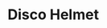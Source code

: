 # Disco Helmet

<div id="example"></div>
<script type="application/javascript">
  new Vue({
    el: '#example',
    template: '<live-code class="full" :template="code" mode="html>iframe" :debounce="200" />',
    data: {
      code:
`
<style>
  html,
  body {
    width: 100%;
    height: 100%;
    margin: 0;
    background: black;
  }
  lume-scene {
    touch-action: none;
  }
</style>

<script src="${location.origin+location.pathname}global.js"><\/script>

<lume-scene id="scene" perspective="800" webgl enable-css="false" shadowmap-type="pcfsoft" touch-action="none">
    <lume-camera-rig active id="rig" rotation="0 30 0" min-polar-angle="-11"></lume-camera-rig>
    <lume-perspective-camera active id="cam" position="0 0 1000"></lume-perspective-camera>

    <!-- See src/examples/FlickeringOrbs.ts -->
    <flickering-orbs id="lights" rotation="0 30 0"></flickering-orbs>

    <lume-gltf-model
    	id="model"
    	src="https://rawcdn.githack.com/KhronosGroup/glTF-Sample-Models/c99173c645f47fae603dcb2e7263e656e265cf06/2.0/DamagedHelmet/glTF-Binary/DamagedHelmet.glb"
    	rotation="0 45 0"
    	size="2 2 0"
    	mount-point="0.5 0.5 0.5"
    	scale="200 200 200"
    ></lume-gltf-model>

    <lume-plane
    	color="black"
    	size="4000 4000"
    	rotation="90 0 0"
    	mount-point="0.5 0.5 0.5"
    	position="0 300 0"
    ></lume-plane>
</lume-scene>

<div ui>
  <fieldset>
    <legend>Options</legend>
    <label>
      <input id="rigActive" type="checkbox" checked />
      Use camera rig (otherwise use static camera)
    </label>
  </fieldset>
</div>

<style>
  [ui] {
    color: cyan; user-select: none;
    font-style: sans-serif;
    position: absolute; top: 0; left: 0;
    margin: 10px;
  }
  fieldset {border-radius: 5px; border-color: deeppink}
  legend {color: yellow}
</style>

<script>
  LUME.useDefaultNames()

  lights.rotation = (x, y, z, t) => [x, y + 0.2, z]

  // Custom handling of the underlying Three.js tree.
  model.on('GLTF_LOAD', () => {
    model.three.traverse(n => {
      if ('material' in n) {
        n.castShadow = true
        n.receiveShadow = true
        model.needsUpdate()
      }
    })
  })

  const rig = document.getElementById('rig')

  rigActive.addEventListener('input', () => {
    // Toggle between the rig being active or not.
    rig.active = rigActive.checked
  })
<\/script>
`
},
})
</script>
